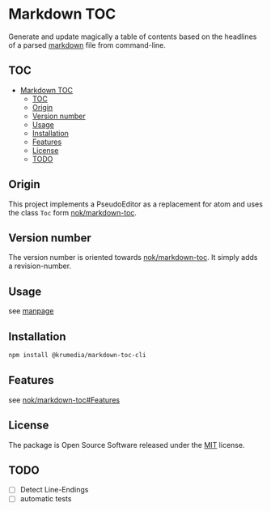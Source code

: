 # Markdown TOC

Generate and update magically a table of contents based on the headlines of a parsed [markdown](http://en.wikipedia.org/wiki/Markdown) file from command-line.

## TOC

<!-- TOC depthFrom:1 depthTo:6 withLinks:1 updateOnSave:1 orderedList:0 -->

- [Markdown TOC](#markdown-toc)
	- [TOC](#toc)
	- [Origin](#origin)
	- [Version number](#version-number)
	- [Usage](#usage)
	- [Installation](#installation)
	- [Features](#features)
	- [License](#license)
	- [TODO](#todo)

<!-- /TOC -->

## Origin
This project implements a PseudoEditor as a replacement for atom and uses the class `Toc` form [nok/markdown-toc](https://github.com/nok/markdown-toc).

## Version number
The version number is oriented towards [nok/markdown-toc](https://github.com/nok/markdown-toc).
It simply adds a revision-number.

## Usage

see [manpage](man/markdown-toc-cli.1.txt)

## Installation

```bash
npm install @krumedia/markdown-toc-cli
```

## Features

see [nok/markdown-toc#Features](https://github.com/nok/markdown-toc/blob/master/README.md#features)

## License

The package is Open Source Software released under the [MIT](LICENSE.md) license.

## TODO

- [ ] Detect Line-Endings
- [ ] automatic tests
